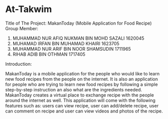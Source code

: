 # At-Takwim

Title of The Project: MakanToday (Mobile Application for Food Recipe) 
Group Member: 
1)	MUHAMMAD NUR AFIQ NUKMAN BIN MOHD SAZALI 1620045 
2)	MUHAMAD IRFAN BIN MUHAMAD KHAIRI 1623705 
3)	MUHAMMAD NUR ARIF BIN NOOR SHAMSUDIN 1711965 
4)	RIHAB ADIB BIN OTHMAN 1717405

Introduction:
	
MakanToday is a mobile application for the people who would like to learn new food recipes from the people on the internet. 
It is also an application for people who are trying to learn new food recipes by following a simple step-by-step instruction an also what are the ingredients needed. 
MakanToday creates a virtual place to exchange recipe with the people around the internet as well. 
This application will come with the following features such as: users can view recipe, user can add/delete recipe, 
user can comment on recipe and user can view videos and photos of the recipe. 
